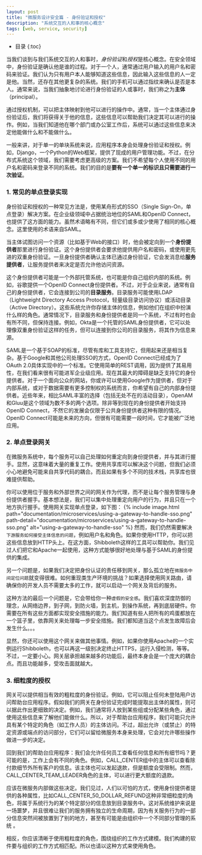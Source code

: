 ```yaml
---
layout: post
title: "微服务设计安全篇 - 身份验证和授权"
description: "系统交互的人和事的核心概念"
tags: [web, service, security]
---
```


* 目录
{:toc}

当我们谈到与我们系统交互的人和事时，*身份验证*和*授权*是核心概念。在安全领域中，身份验证是确认他是谁的过程。对于一个人，通常通过用户输入的用户名和密码来验证。我们认为只有用户本人能够知道这些信息，因此输入这些信息的人一定是他。当然，还存在其他更复杂的系统。我们的手机可以通过指纹来确认是否是本人。通常来说，当我们抽象地讨论进行身份验证的人或事时，我们称之为**主体**（principal）。

通过授权机制，可以把主体映射到他可以进行的操作中。通常，当一个主体通过身份验证后，我们将获得关于他的信息，这些信息可以帮助我们决定其可以进行的操作。例如，当我们知道他在哪个部门或办公室工作后，系统可以通过这些信息来决定他能做什么和不能做什么。

一般来讲，对于单一的单块系统来说，应用程序本身会处理身份验证和授权。例如，Django，一个Python的Web框架，提供了现成的用户管理功能。不过，在分布式系统这个领域，我们需要考虑更高级的方案。我们不希望每个人使用不同的用户名和密码来登录不同的系统。我们的目的是**要有一个单一的标识且只需要进行一次验证**。

### 1. 常见的单点登录实现
身份验证和授权的一种常见方法是，使用某舟形式的SSO（Single Sign-On，单点登录）解决方案。在企业级领域中占据统治地位的SAML和OpenID Connect，也提供了这方面的能力。虽然术语略有不同，但它们或多或少使用了相同的核心概念。这里使用的术语来自SAML。

当主体试图访问一个资源（比如基于Web的接口）时，他会被定向到一个**身份提供者**那里进行身份验证。这个身份提供者会要求他提供用户名和密码，或使用更先进的双重身份验证。一旦身份提供者确认主体已通过身份验证，它会发消息给**服务提供者**，让服务提供者来决定是否允许他访问资源。

这个身份提供者可能是一个外部托管系统，也可能是你自己组织内部的系统。例如，谷歌提供一个OpenID Connect身份提供者。不过，对于企业来说，通常有自己的身份提供者，它会连接到公司的**目录服务**。目录服务可能使用LDAP（Lightweight Directory Access Protocol，轻量级目录访问协议）或活动目录（Active Directory）。这些系统允许你存储主体的信息，例如他们在组织中扮演什么样的角色。通常情况下，目录服务和身份提供者是同一个系统，不过有时也会有所不同，但保持连接。例如，Okta是一个托管的SAML身份提供者，它可以处理像双重身份验证这样的任务，但可以连接到你公司的目录服务，将其作为信息来源。

SAML是一个基于SOAP的标准，尽管有库和工具支持它，但用起来还是相当复杂。基于Google和其他公司处理SSO的方式，OpenID Connect已经成为了OAuth 2.0具体实现中的一个标准。它使用简单的REST调用，因为提供了其易用性，在我们看来很有可能进军企业级应用。现在其最大的障碍是缺乏支持它的身份提供者。对于一个面向公众的网站，你或许可以使用Google作为提供者，但对于内部系统，或对于数据需要有更多控制权的系统而言，你希望有自己的内部身份提供者。近些年来，相比SAML丰富的选择（包括无处不在的活动目录），OpenAM和Gluu是这个领域为数不多的两个选项。除非等到现在的身份提供者开始支持OpenID Connect，不然它的发展会仅限于公共身份提供者这种有限的情况。OpenID Connect可能是未来的方向，但很有可能需要一段时间，它才能被广泛地应用。

### 2. 单点登录网关
在微服务系统中，每个服务可以自己处理如何重定向到身份提供者，并与其进行握手。显然，这意味着大量的重复工作。使用共享库可以解决这个问题，但我们必须小心地避免可能来自共享代码的耦合。而且如果有多个不同的技术栈，共享库也很难提供帮助。

你可以使用位于服务和外部世界之间的网关作为代理，而不是让每个服务管理与身份提供者握手。基本想法是，我们可以集中处理重定向用户的行为，并且只在一个地方执行握手。使用网关实现单点登录，如下图：
{% include image.html path="documentation/microservices/using-a-gateway-to-handle-sso.png" path-detail="documentation/microservices/using-a-gateway-to-handle-sso.png" alt="using-a-gateway-to-handle-sso" %}
然而，我们仍然需要解决`下游服务如何接受主体信息的问题`，例如用户名和角色。如果你使用HTTP，你可以把这些信息放到HTTP头上。在这方面，Shibboleth这样的工具可以帮助你。我们见过人们把它和Apache一起使用，这种方式能够很好地处理与基于SAML的身份提供的集成。

另一个问题是，如果我们决定把身份认证的责任移到网关，那么孤立地在`微服务中间定位问题`就变得很难。如何重现类生产环境的挑战？如果选择使用网关路由，请确保你的开发人员不需要太多的工作，就可以启动一个网关及背后的服务。

这种方法的最后一个问题是，它会带给你一种`虚假的安全感`。我们喜欢深度防御的理念，从网络边界，到子网，到防火墙，到主机，到操作系统，再到底层硬件。你需要在所有这些方面都实现安全措施的能力。我们知道有些人把所有的鸡蛋都放在一个篮子里，依靠网关来处理每一步安全措施。我们都知道当这个点发生故障后会发生什么。。。

显然，你还可以使用这个网关来做其他事情。例如，如果你使用Apache的一个实例运行Shibboleth，也可以再这一级别决定终止HTTPS，运行入侵检测，等等。不过，一定要小心。网关层承担越来越多的功能后，最终本身会是一个庞大的耦合点。而且功能越多，受攻击面就越大。

### 3. 细粒度的授权
网关可以提供相当有效的粗粒度的身份验证。例如，它可以阻止任何未登陆用户访问帮助台应用程序。假如我们的网关在身份验证完成时能提取出主体的属性，则可以据此作出更细致的决定。例如，我们通常将人放到某些组或分配某些角色，通过使用这些信息来了解他们能做什么。所以，对于帮助台应用程序，我们可能只允许具有某个特定的角色（如工作人员）的主体访问。不过，超出允许（或禁止）的特定资源或端点的访问部分，它们可以留给微服务本身来处理，它会对允许哪些操作做进一步的决定。

回到我们的帮助台应用程序：我们会允许任何员工查看任何信息和所有细节吗？更可能的是，工作上会有不同的角色。例如，CALL_CENTER组中的主体可以查看除付款细节外所有客户的信息。该主体也可以发起退款，但是额度会受限制。然而，CALL_CENTER_TEAM_LEADER角色的主体，可以进行更大额度的退款。

应该在微服务内部做这些决定。我们见过，人们以可怕的方式，使用身份提供者提供的各种属性，比如CALL_CENTER_50_DOLLAR_REFUND这种非常细粒度的角色，将属于系统行为的某个特定部分的信息放到目录服务中。这对系统维护来说是一场噩梦，并且很难让我们的服务拥有独立的生命周期，因为有关服务行为的一部分信息突然间被放置到了别的地方，甚至有可能是由组织中一个不同部分管理的系统 。

相反，你应该清晰于使用粗粒度的角色，围绕组织的工作方式建模。我们构建的软件要与组织的工作方式相匹配。所以也请以这种方式来使用角色。




































